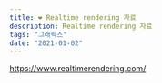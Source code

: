 ```yaml
---
title: ❤ Realtime rendering 자료
description: Realtime rendering 자료
tags: "그래픽스"
date: "2021-01-02"
---
```


https://www.realtimerendering.com/
